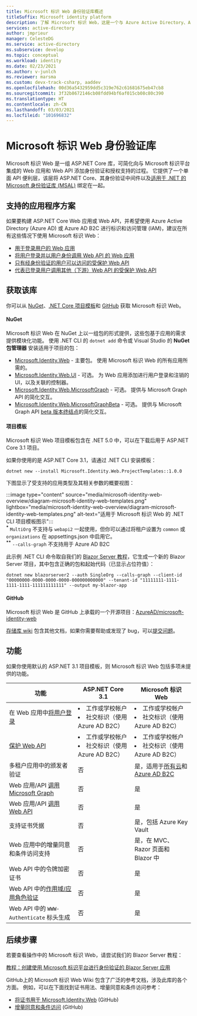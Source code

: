 ```yaml
---
title: Microsoft 标识 Web 身份验证库概述
titleSuffix: Microsoft identity platform
description: 了解 Microsoft 标识 Web，这是一个与 Azure Active Directory、Azure AD B2C 和 Microsoft Graph 以及其他 Web API 集成的适用于 ASP.NET Core 应用程序的身份验证和授权库。
services: active-directory
author: jmprieur
manager: CelesteDG
ms.service: active-directory
ms.subservice: develop
ms.topic: conceptual
ms.workload: identity
ms.date: 02/23/2021
ms.author: v-junlch
ms.reviewer: marsma
ms.custom: devx-track-csharp, aaddev
ms.openlocfilehash: 00d36a5432959dd5c319e762c61681675eb47cb8
ms.sourcegitcommit: 3f32b8672146cb08fdd94bf6af015cb08c80c390
ms.translationtype: HT
ms.contentlocale: zh-CN
ms.lasthandoff: 03/03/2021
ms.locfileid: "101696832"
---
```

# <a name="microsoft-identity-web-authentication-library"></a>Microsoft 标识 Web 身份验证库

Microsoft 标识 Web 是一组 ASP.NET Core 库，可简化向与 Microsoft 标识平台集成的 Web 应用和 Web API 添加身份验证和授权支持的过程。 它提供了一个单面 API 便利层，该层将 ASP.NET Core、其身份验证中间件以及[适用于 .NET 的 Microsoft 身份验证库 (MSAL)](https://github.com/azuread/microsoft-authentication-library-for-dotnet) 绑定在一起。

## <a name="supported-application-scenarios"></a>支持的应用程序方案

如果要构建 ASP.NET Core Web 应用或 Web API，并希望使用 Azure Active Directory (Azure AD) 或 Azure AD B2C 进行标识和访问管理 (IAM)，建议在所有这些情况下使用 Microsoft 标识 Web：

- [用于登录用户的 Web 应用](scenario-web-app-sign-user-overview.md)
- [将用户登录并以用户身份调用 Web API 的 Web 应用](scenario-web-app-call-api-overview.md)
- [只有经身份验证的用户可以访问的受保护 Web API](scenario-protected-web-api-overview.md)
- [代表已登录用户调用其他（下游）Web API 的受保护 Web API](scenario-web-api-call-api-overview.md)

## <a name="get-the-library"></a>获取该库

你可以从 [NuGet](#nuget)、[.NET Core 项目模板](#project-templates)和 [GitHub](#github) 获取 Microsoft 标识 Web。

#### <a name="nuget"></a>NuGet

Microsoft 标识 Web 在 NuGet 上以一组包的形式提供，这些包基于应用的需求提供模块化功能。 使用 .NET CLI 的 `dotnet add` 命令或 Visual Studio 的 **NuGet 包管理器** 安装适用于项目的包：

- [Microsoft.Identity.Web](https://www.nuget.org/packages/Microsoft.Identity.Web) - 主要包。 使用 Microsoft 标识 Web 的所有应用所需的。
- [Microsoft.Identity.Web.UI](https://www.nuget.org/packages/Microsoft.Identity.Web.UI) - 可选。 为 Web 应用添加进行用户登录和注销的 UI，以及关联的控制器。
- [Microsoft.Identity.Web.MicrosoftGraph](https://www.nuget.org/packages/Microsoft.Identity.Web.MicrosoftGraph) - 可选。 提供与 Microsoft Graph API 的简化交互。
- [Microsoft.Identity.Web.MicrosoftGraphBeta](https://www.nuget.org/packages/Microsoft.Identity.Web.MicrosoftGraphBeta) - 可选。 提供与 Microsoft Graph API [beta 版本终结点](https://docs.microsoft.com/graph/api/overview?view=graph-rest-beta&preserve-view=true)的简化交互。

#### <a name="project-templates"></a>项目模板

Microsoft 标识 Web 项目模板包含在 .NET 5.0 中，可以在下载后用于 ASP.NET Core 3.1 项目。

如果你使用的是 ASP.NET Core 3.1，请通过 .NET CLI 安装模板：

```dotnetcli
dotnet new --install Microsoft.Identity.Web.ProjectTemplates::1.0.0
```

下图显示了受支持的应用类型及其相关参数的概要视图：

:::image type="content" source="media/microsoft-identity-web-overview/diagram-microsoft-identity-web-templates.png" lightbox="media/microsoft-identity-web-overview/diagram-microsoft-identity-web-templates.png" alt-text="适用于 Microsoft 标识 Web 的 .NET CLI 项目模板图示":::
<br /><sup><b>*</b></sup> `MultiOrg` 不支持与 `webapi2` 一起使用，但你可以通过将租户设置为 `common` 或 `organizations` 在 appsettings.json 中启用它。
<br /><sup><b>**</b></sup> `--calls-graph` 不支持用于 Azure AD B2C

此示例 .NET CLI 命令取自我们的 [Blazor Server 教程](tutorial-blazor-server.md)，它生成一个新的 Blazor Server 项目，其中包含正确的包和起始代码（已显示占位符值）：

```dotnetcli
dotnet new blazorserver2 --auth SingleOrg --calls-graph --client-id "00000000-0000-0000-0000-000000000000" --tenant-id "11111111-1111-1111-1111-111111111111" --output my-blazor-app
```

#### <a name="github"></a>GitHub

Microsoft 标识 Web 是 GitHub 上承载的一个开源项目：<a href="https://github.com/AzureAD/microsoft-identity-web" target="_blank">AzureAD/microsoft-identity-web</a>

[存储库 wiki](https://github.com/AzureAD/microsoft-identity-web/wiki) 包含其他文档，如果你需要帮助或发现了 bug，可以[提交问题](https://github.com/AzureAD/microsoft-identity-web/issues)。

## <a name="features"></a>功能

如果你使用默认的 ASP.NET 3.1 项目模板，则 Microsoft 标识 Web 包括多项未提供的功能。

| 功能                                                                                  | ASP.NET Core 3.1                                                     | Microsoft 标识 Web                                                                                  |
|------------------------------------------------------------------------------------------|----------------------------------------------------------------------|---------------------------------------------------------------------------------------------------------|
| 在 Web 应用中[将用户登录](scenario-web-app-sign-user-app-configuration.md)             | <li>工作或学校帐户<li>社交标识（使用 Azure AD B2C） | <li>工作或学校帐户<li>社交标识（使用 Azure AD B2C）     |
| [保护 Web API](scenario-protected-web-api-app-configuration.md#microsoftidentityweb) | <li>工作或学校帐户<li>社交标识（使用 Azure AD B2C） | <li>工作或学校帐户<li>社交标识（使用 Azure AD B2C）     |
| 多租户应用中的颁发者验证                                                   | 否                                                                   | 是，适用于[所有云](authentication-national-cloud.md)和 [Azure AD B2C](../../active-directory-b2c/index.yml) |
| Web 应用/API [调用 Microsoft Graph][scenario-api-call-graph]                             | 否                                                                   | 是                                                                                                     |
| Web 应用/API [调用 Web API][scenario-api-call-api]                                       | 否                                                                   | 是                                                                                                     |
| 支持证书凭据                                                         | 否                                                                   | 是，包括 Azure Key Vault                                                                          |
| Web 应用中的增量同意和条件访问支持                           | 否                                                                   | 是，在 MVC、Razor 页面和 Blazor 中                                                                    |
| Web API 中的令牌加密证书                                                | 否                                                                   | 是                                                                                                     |
| Web API 中的[作用域/应用角色验证][scenario-api-validation]                        | 否                                                                   | 是                                                                                                     |
| Web API 中的 `WWW-Authenticate` 标头生成                                         | 否                                                                   | 是                                                                                                     |

## <a name="next-steps"></a>后续步骤

若要查看操作中的 Microsoft 标识 Web，请尝试我们的 Blazor Server 教程：

[教程：创建使用 Microsoft 标识平台进行身份验证的 Blazor Server 应用](tutorial-blazor-server.md)

GitHub上的 Microsoft 标识 Web Wiki 包含了广泛的参考文档，涉及此库的各个方面。 例如，可以在下面找到证书用法、增量同意和条件访问参考：

- <a href="https://github.com/AzureAD/microsoft-identity-web/wiki/Using-certificates" target="_blank">将证书用于 Microsoft.Identity.Web</a> (GitHub)
- <a href="https://github.com/AzureAD/microsoft-identity-web/wiki/Managing-incremental-consent-and-conditional-access" target="_blank">增量同意和条件访问</a> (GitHub)

<!-- LINKS -->
<!--  [miw-certs]: microsoft-identity-web-certificates.md  -->
<!--  [miw-certs-decrypt]: microsoft-identity-web-certificates.md#decryption-certificates  -->
<!--  [miw-inc-consent-ca-header]: microsoft-identity-web-consent-conditional-access.md#handling-incremental-consent-or-conditional-access-in-web-apis  -->
<!--  [miw-inc-consent-ca]: microsoft-identity-web-consent-conditional-access.md  -->
[scenario-api-call-api]: scenario-web-api-call-api-call-api.md#option-1-call-microsoft-graph-with-the-sdk  
[scenario-api-call-graph]: scenario-web-api-call-api-call-api.md#option-1-call-microsoft-graph-with-the-sdk  
[scenario-api-validation]: scenario-protected-web-api-verification-scope-app-roles.md  
